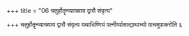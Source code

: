+++
title = "06 चतुर्होतॄन्व्याख्याय द्वारौ संवृत्य"

+++
चतुर्होतॄन्व्याख्याय द्वारौ संवृत्य यथाधिष्णियं पत्नीर्व्यासाद्याथाभ्यो वाचमुपाकरोति ६